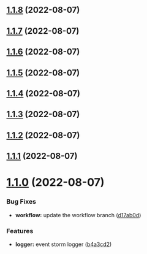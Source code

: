 ## [1.1.8](https://github.com/event-storm/event-storm-logger/compare/v1.1.7...v1.1.8) (2022-08-07)



## [1.1.7](https://github.com/event-storm/event-storm-logger/compare/v1.1.6...v1.1.7) (2022-08-07)



## [1.1.6](https://github.com/event-storm/event-storm-logger/compare/v1.1.5...v1.1.6) (2022-08-07)



## [1.1.5](https://github.com/event-storm/event-storm-logger/compare/v1.1.4...v1.1.5) (2022-08-07)



## [1.1.4](https://github.com/event-storm/event-storm-logger/compare/v1.1.3...v1.1.4) (2022-08-07)



## [1.1.3](https://github.com/event-storm/event-storm-logger/compare/v1.1.2...v1.1.3) (2022-08-07)



## [1.1.2](https://github.com/event-storm/event-storm-logger/compare/v1.1.1...v1.1.2) (2022-08-07)



## [1.1.1](https://github.com/event-storm/event-storm-logger/compare/v1.1.0...v1.1.1) (2022-08-07)



# [1.1.0](https://github.com/event-storm/event-storm-logger/compare/b4a3cd2f457c0b549d31cf4b5cf26f95d8db9788...v1.1.0) (2022-08-07)


### Bug Fixes

* **workflow:** update the workflow branch ([d17ab0d](https://github.com/event-storm/event-storm-logger/commit/d17ab0dd05bf05efe6d62a3cb1e5383fc7bacbf0))


### Features

* **logger:** event storm logger ([b4a3cd2](https://github.com/event-storm/event-storm-logger/commit/b4a3cd2f457c0b549d31cf4b5cf26f95d8db9788))



